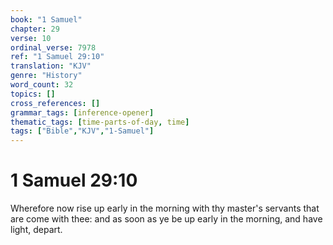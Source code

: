 ```yaml
---
book: "1 Samuel"
chapter: 29
verse: 10
ordinal_verse: 7978
ref: "1 Samuel 29:10"
translation: "KJV"
genre: "History"
word_count: 32
topics: []
cross_references: []
grammar_tags: [inference-opener]
thematic_tags: [time-parts-of-day, time]
tags: ["Bible","KJV","1-Samuel"]
---
```


# 1 Samuel 29:10

Wherefore now rise up early in the morning with thy master's servants that are come with thee: and as soon as ye be up early in the morning, and have light, depart.
